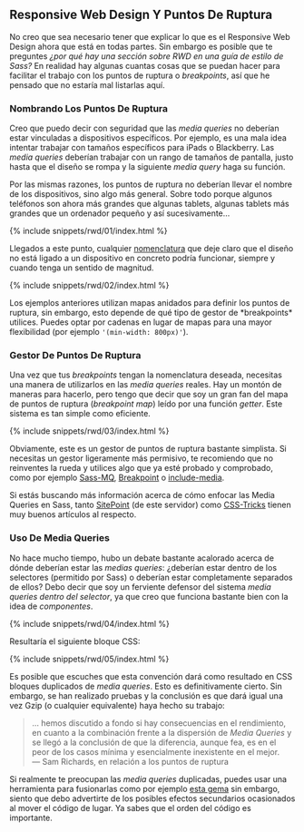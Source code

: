 
## Responsive Web Design Y Puntos De Ruptura

No creo que sea necesario tener que explicar lo que es el Responsive Web Design ahora que está en todas partes. Sin embargo es posible que te preguntes *¿por qué hay una sección sobre RWD en una guía de estilo de Sass?* En realidad hay algunas cuantas cosas que se puedan hacer para facilitar el trabajo con los puntos de ruptura o *breakpoints*, así que he pensado que no estaría mal listarlas aquí.

### Nombrando Los Puntos De Ruptura

Creo que puedo decir con seguridad que las *media queries* no deberían estar vinculadas a dispositivos específicos. Por ejemplo, es una mala idea intentar trabajar con tamaños específicos para iPads o Blackberry. Las *media queries* deberían trabajar con un rango de tamaños de pantalla, justo hasta que el diseño se rompa y la siguiente *media query* haga su función.

Por las mismas razones, los puntos de ruptura no deberían llevar el nombre de los dispositivos, sino algo más general. Sobre todo porque algunos teléfonos son ahora más grandes que algunas tablets, algunas tablets más grandes que un ordenador pequeño y así sucesivamente…

{% include snippets/rwd/01/index.html %}

Llegados a este punto, cualquier [nomenclatura](https://css-tricks.com/naming-media-queries/) que deje claro que el diseño no está ligado a un dispositivo en concreto podría funcionar, siempre y cuando tenga un sentido de magnitud.

{% include snippets/rwd/02/index.html %}

<div class="note">
  <p>Los ejemplos anteriores utilizan mapas anidados para definir los puntos de ruptura, sin embargo, esto depende de qué tipo de gestor de *breakpoints* utilices. Puedes optar por cadenas en lugar de mapas para una mayor flexibilidad (por ejemplo <code>'(min-width: 800px)'</code>).</p>
</div>

### Gestor De Puntos De Ruptura

Una vez que tus *breakpoints* tengan la nomenclatura deseada, necesitas una manera de utilizarlos en las *media queries* reales. Hay un montón de maneras para hacerlo, pero tengo que decir que soy un gran fan del mapa de puntos de ruptura (*breakpoint map*) leído por una función *getter*. Este sistema es tan simple como eficiente.

{% include snippets/rwd/03/index.html %}

<div class="note">
  <p>Obviamente, este es un gestor de puntos de ruptura bastante simplista. Si necesitas un gestor ligeramente más permisivo, te recomiendo que no reinventes la rueda y utilices algo que ya esté probado y comprobado, como por ejemplo <a href="https://github.com/sass-mq/sass-mq">Sass-MQ</a>, <a href="http://breakpoint-sass.com/">Breakpoint</a> o <a href="https://github.com/eduardoboucas/include-media">include-media</a>.</p>
  <p>Si estás buscando más información acerca de cómo enfocar las Media Queries en Sass, tanto <a href="https://www.sitepoint.com/managing-responsive-breakpoints-sass/">SitePoint</a> (de este servidor) como <a href="https://css-tricks.com/approaches-media-queries-sass/">CSS-Tricks</a> tienen muy buenos artículos al respecto.</p>
</div>

### Uso De Media Queries

No hace mucho tiempo, hubo un debate bastante acalorado acerca de dónde deberían estar las *medias queries*: ¿deberían estar dentro de los selectores (permitido por Sass) o deberían estar completamente separados de ellos? Debo decir que soy un ferviente defensor del sistema *media queries dentro del selector*, ya que creo que funciona bastante bien con la idea de *componentes*.

{% include snippets/rwd/04/index.html %}

Resultaría el siguiente bloque CSS:

{% include snippets/rwd/05/index.html %}

Es posible que escuches que esta convención dará como resultado en CSS bloques duplicados de *media queries*. Esto es definitivamente cierto. Sin embargo, se han realizado pruebas y la conclusión es que dará igual una vez Gzip (o cualquier equivalente) haya hecho su trabajo:

> … hemos discutido a fondo si hay consecuencias en el rendimiento, en cuanto a la combinación frente a la dispersión de *Media Queries* y se llegó a la conclusión de que la diferencia, aunque fea, es en el peor de los casos mínima y esencialmente inexistente en el mejor.<br>
> &mdash; Sam Richards, en relación a los puntos de ruptura

Si realmente te preocupan las *media queries* duplicadas, puedes usar una herramienta para fusionarlas como por ejemplo [esta gema](https://github.com/aaronjensen/sass-media_query_combiner) sin embargo, siento que debo advertirte de los posibles efectos secundarios ocasionados al mover el código de lugar. Ya sabes que el orden del código es importante.
